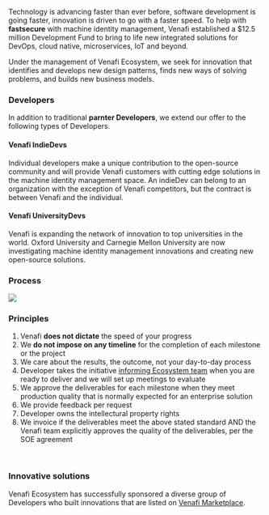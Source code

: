 Technology is advancing faster than ever before, software development is going faster, innovation is driven to go with a faster speed. To help with **fastsecure** with machine identity management, Venafi established a $12.5 million Development Fund to bring to life new integrated solutions for DevOps, cloud native, microservices, IoT and beyond. <br>

Under the management of Venafi Ecosystem, we seek for innovation that identifies and develops new design patterns, finds new ways of solving problems, and builds new business models.

### Developers
In addition to traditional **parnter Developers**, we extend our offer to the following types of Developers.

#### Venafi IndieDevs
Individual developers make a unique contribution to the open-source community and will provide Venafi customers with cutting edge solutions in the machine identity management space. An indieDev can belong to an organization with the exception of Venafi competitors, but the contract is between Venafi and the individual. 

#### Venafi UniversityDevs
Venafi is expanding the network of innovation to top universities in the world. Oxford University and Carnegie Mellon University are now investigating machine identity management innovations and creating new open-source solutions.

### Process
<div id="BED58066764839EECE7278C0D8B6645F61F_69931"><div id="BED58066764839EECE7278C0D8B6645F61F_69931_robot"><a href="https://cloud.smartdraw.com/share.aspx/?pubDocShare=BED58066764839EECE7278C0D8B6645F61F" target="_blank"><img src="https://cloud.smartdraw.com/cloudstorage/BED58066764839EECE7278C0D8B6645F61F/preview2.png"></a></div></div><script src="https://cloud.smartdraw.com/plugins/html/js/sdjswidget_html.js" type="text/javascript"></script><script type="text/javascript">SDJS_Widget("BED58066764839EECE7278C0D8B6645F61F",69931,1,"");</script>

### Principles
1. Venafi **does not dictate** the speed of your progress 
2. We **do not impose on any timeline** for the completion of each milestone or the project 
3. We care about the results, the outcome, not your day-to-day process 
4. Developer takes the initiative [informing Ecosystem team](funded-developers.md) when you are ready to deliver and we will set up meetings to evaluate
5. We approve the deliverables for each milestone when they meet production quality that is normally expected for an enterprise solution
6. We provide feedback per request
7. Developer owns the intellectural property rights
8. We invoice if the deliverables meet the above stated standard AND the Venafi team explicitly approves the quality of the deliverables, per the SOE agreement
<br>

### Innovative solutions
Venafi Ecosystem has successfully sponsored a diverse group of Developers who built innovations that are listed on [Venafi Marketplace](https://marketplace.venafi.com). 